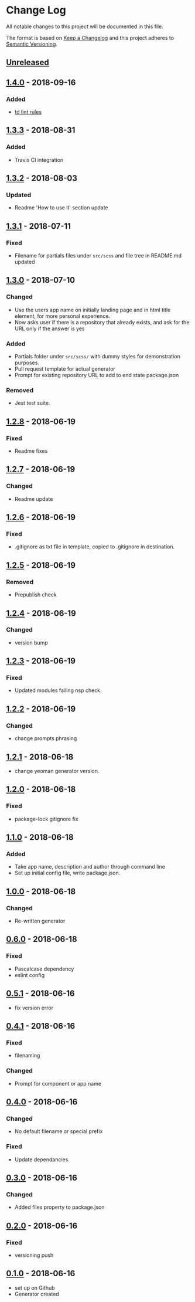 # Change Log
All notable changes to this project will be documented in this file.

The format is based on [Keep a Changelog](http://keepachangelog.com/)
and this project adheres to [Semantic Versioning](http://semver.org/).

## [Unreleased][]

## [1.4.0][] - 2018-09-16
### Added
- [td lint rules](https://github.com/tomdaniels/td-eslint-config)

## [1.3.3][] - 2018-08-31
### Added
- Travis CI integration

## [1.3.2][] - 2018-08-03
### Updated
- Readme 'How to use it' section update

## [1.3.1][] - 2018-07-11
### Fixed
- Filename for partials files under `src/scss` and file tree in README.md updated

## [1.3.0][] - 2018-07-10
### Changed
- Use the users app name on initially landing page and in html title element, for more personal experience.
- Now asks user if there is a repository that already exists, and ask for the URL only if the answer is yes

### Added
- Partials folder under `src/scss/` with dummy styles for demonstration purposes.
- Pull request template for actual generator
- Prompt for existing repository URL to add to end state package.json

### Removed
- Jest test suite.

## [1.2.8][] - 2018-06-19
### Fixed
- Readme fixes

## [1.2.7][] - 2018-06-19
### Changed
- Readme update

## [1.2.6][] - 2018-06-19
### Fixed
- .gitignore as txt file in template, copied to .gitignore in destination.

## [1.2.5][] - 2018-06-19
### Removed
- Prepublish check

## [1.2.4][] - 2018-06-19
### Changed
- version bump

## [1.2.3][] - 2018-06-19
### Fixed
- Updated modules failing nsp check.

## [1.2.2][] - 2018-06-19
### Changed
- change prompts phrasing

## [1.2.1][] - 2018-06-18
- change yeoman generator version.

## [1.2.0][] - 2018-06-18
### Fixed
- package-lock gitignore fix

## [1.1.0][] - 2018-06-18
### Added
- Take app name, description and author through command line
- Set up initial config file, write package.json.  

## [1.0.0][] - 2018-06-18
### Changed
- Re-written generator

## [0.6.0][] - 2018-06-18
### Fixed
- Pascalcase dependency
- eslint config

## [0.5.1][] - 2018-06-16
- fix version error

## [0.4.1][] - 2018-06-16
### Fixed
- filenaming

### Changed
- Prompt for component or app name

## [0.4.0][] - 2018-06-16
### Changed
- No default filename or special prefix

### Fixed
- Update dependancies

## [0.3.0][] - 2018-06-16
### Changed
- Added files property to package.json

## [0.2.0][] - 2018-06-16
### Fixed
- versioning push

## [0.1.0][] - 2018-06-16
- set up on Github
- Generator created


[Unreleased]: https://github.com/tomdaniels/generator-react-boilerplate/compare/v1.4.0...HEAD
[1.4.0]: https://github.com/tomdaniels/generator-react-boilerplate/compare/v1.3.3...v1.4.0
[1.3.3]: https://github.com/tomdaniels/generator-react-boilerplate/compare/v1.3.2...v1.3.3
[1.3.2]: https://github.com/tomdaniels/generator-react-boilerplate/compare/v1.3.2...v1.3.2
[1.3.2]: https://github.com/tomdaniels/generator-react-boilerplate/compare/v1.3.1...v1.3.2
[1.3.1]: https://github.com/tomdaniels/generator-react-boilerplate/compare/v1.3.0...v1.3.1
[1.3.0]: https://github.com/tomdaniels/generator-react-boilerplate/compare/v1.2.8...v1.3.0
[1.2.8]: https://github.com/tomdaniels/generator-react-boilerplate/compare/v1.2.7...v1.2.8
[1.2.7]: https://github.com/tomdaniels/generator-react-boilerplate/compare/v1.2.6...v1.2.7
[1.2.6]: https://github.com/tomdaniels/generator-react-boilerplate/compare/v1.2.5...v1.2.6
[1.2.5]: https://github.com/tomdaniels/generator-react-boilerplate/compare/v1.2.4...v1.2.5
[1.2.4]: https://github.com/tomdaniels/generator-react-boilerplate/compare/v1.2.3...v1.2.4
[1.2.3]: https://github.com/tomdaniels/generator-react-boilerplate/compare/v1.2.3...v1.2.3
[1.2.3]: https://github.com/tomdaniels/generator-react-boilerplate/compare/v1.2.2...v1.2.3
[1.2.2]: https://github.com/tomdaniels/generator-react-boilerplate/compare/v1.2.1...v1.2.2
[1.2.1]: https://github.com/tomdaniels/generator-react-boilerplate/compare/v1.2.1...v1.2.1
[1.2.1]: https://github.com/tomdaniels/generator-react-boilerplate/compare/v1.2.0...v1.2.1
[1.2.0]: https://github.com/tomdaniels/generator-react-boilerplate/compare/v1.1.0...v1.2.0
[1.1.0]: https://github.com/tomdaniels/generator-react-boilerplate/compare/v1.0.0...v1.1.0
[1.0.0]: https://github.com/tomdaniels/generator-react-boilerplate/compare/v0.6.0...v1.0.0
[0.6.0]: https://github.com/tomdaniels/generator-react-boilerplate/compare/v0.5.1...v0.6.0
[0.5.1]: https://github.com/tomdaniels/generator-react-boilerplate/compare/v0.5.0...v0.5.1
[0.5.0]: https://github.com/tomdaniels/generator-react-boilerplate/compare/v0.4.1...v0.5.0
[0.4.1]: https://github.com/tomdaniels/generator-react-boilerplate/compare/v0.4.0...v0.4.1
[0.4.0]: https://github.com/tomdaniels/generator-react-boilerplate/compare/v0.3.0...v0.4.0
[0.3.0]: https://github.com/tomdaniels/generator-react-boilerplate/compare/v0.2.0...v0.3.0
[0.2.0]: https://github.com/tomdaniels/generator-react-boilerplate/compare/v0.1.0...v0.2.0
[0.1.0]: https://github.com/tomdaniels/generator-react-boilerplate/tree/v0.1.0
